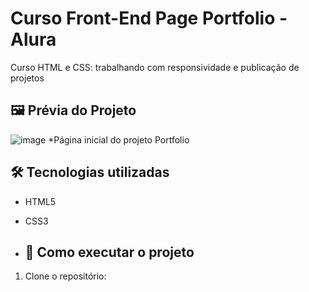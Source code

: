 # Curso Front-End Page Portfolio - Alura

Curso HTML e CSS: trabalhando com responsividade e publicação de projetos

## 🖼 Prévia do Projeto

![image](https://github.com/user-attachments/assets/a4cd2cfe-6125-475c-a685-905f6d9e3ee0)
*Página inicial do projeto Portfolio

## 🛠 Tecnologias utilizadas

- HTML5
- CSS3

- ## 🚀 Como executar o projeto

1. Clone o repositório: 

